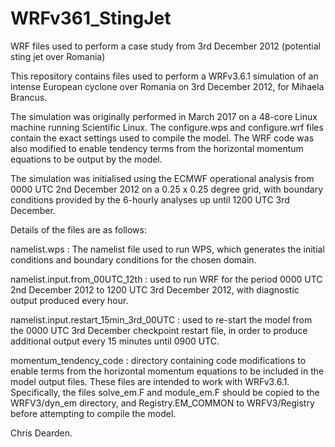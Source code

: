 # WRFv361_StingJet
WRF files used to perform a case study from 3rd December 2012 (potential sting jet over Romania)

This repository contains files used to perform a WRFv3.6.1 simulation of an intense European cyclone over Romania on 3rd December 2012, for Mihaela Brancus.

The simulation was originally performed in March 2017 on a 48-core Linux machine running Scientific Linux. The configure.wps and configure.wrf files contain the exact settings used to compile the model. The WRF code was also modified to enable tendency terms from the horizontal momentum equations to be output by the model.   

The simulation was initialised using the ECMWF operational analysis from 0000 UTC 2nd December 2012 on a 0.25 x 0.25 degree grid, with boundary conditions provided by the 6-hourly analyses up until 1200 UTC 3rd December. 

Details of the files are as follows:

namelist.wps : The namelist file used to run WPS, which generates the initial conditions and boundary conditions for the chosen domain. 

namelist.input.from_00UTC_12th : used to run WRF for the period 0000 UTC 2nd December 2012 to 1200 UTC 3rd December 2012, with diagnostic output produced every hour. 

namelist.input.restart_15min_3rd_00UTC : used to re-start the model from the 0000 UTC 3rd December checkpoint restart file, in order to produce additional output every 15 minutes until 0900 UTC. 

momentum_tendency_code : directory containing code modifications to enable terms from the horizontal momentum equations to be included in the model output files. These files are intended to work with WRFv3.6.1. Specifically, the files solve_em.F and module_em.F should be copied to the WRFV3/dyn_em directory, and Registry.EM_COMMON to WRFV3/Registry before attempting to compile the model.  

Chris Dearden.

